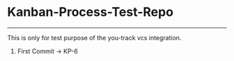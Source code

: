 # Kanban-Process-Test-Repo

---

This is only for test purpose of the you-track vcs integration.

1. First Commit -> KP-6  

